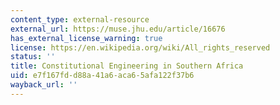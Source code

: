 ```yaml
---
content_type: external-resource
external_url: https://muse.jhu.edu/article/16676
has_external_license_warning: true
license: https://en.wikipedia.org/wiki/All_rights_reserved
status: ''
title: Constitutional Engineering in Southern Africa
uid: e7f167fd-d88a-41a6-aca6-5afa122f37b6
wayback_url: ''
---
```


